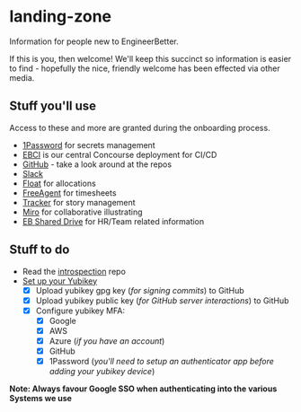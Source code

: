 # landing-zone

Information for people new to EngineerBetter.

If this is you, then welcome! We'll keep this succinct so information is easier to find - hopefully the nice, friendly welcome has been effected via other media.

## Stuff you'll use

Access to these and more are granted during the onboarding process.

* [1Password](https://engineerbetter.1password.com) for secrets management
* [EBCI](https://ci.engineerbetter.com) is our central Concourse deployment for CI/CD
* [GitHub](https://github.com/EngineerBetter) - take a look around at the repos
* [Slack](https://engineerbetter.slack.com)
* [Float](https://engineerbetter.float.com) for allocations
* [FreeAgent](https://engineerbetter.freeagent.com) for timesheets
* [Tracker](https://www.pivotaltracker.com) for story management
* [Miro](https://miro.com) for collaborative illustrating
* [EB Shared Drive](https://drive.google.com/drive/folders/1qKZKCuIK9jF_skUv5R0mF7f9MoSYxu8e) for HR/Team related information

## Stuff to do

* Read the [introspection](https://github.com/EngineerBetter/introspection) repo
* [Set up your Yubikey](https://www.engineerbetter.com/blog/yubikey-all-the-things/)
  - [x] Upload yubikey gpg key (_for signing commits_) to GitHub
  - [x] Upload yubikey public key (_for GitHub server interactions_) to GitHub
  - [x] Configure yubikey MFA:
    - [x] Google
    - [x] AWS
    - [x] Azure (_if you have an account_)
    - [x] GitHub
    - [x] 1Password (_you'll need to setup an authenticator app before adding your yubikey device_)

**Note: Always favour Google SSO when authenticating into the various Systems we use**
